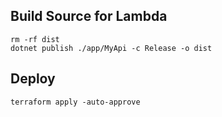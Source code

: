 ## Build Source for Lambda
```
rm -rf dist
dotnet publish ./app/MyApi -c Release -o dist
```

## Deploy
```
terraform apply -auto-approve
```